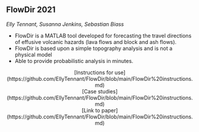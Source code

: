 ## FlowDir 2021

*Elly Tennant, Susanna Jenkins, Sebastian Biass*

* FlowDir is a MATLAB tool developed for forecasting the travel directions of effusive volcanic hazards (lava flows and block and ash flows). 
* FlowDir is based upon a simple topography analysis and is not a physical model
* Able to provide probabilistic analysis in minutes.
<center>
[Instructions for use](https://github.com/EllyTennant/FlowDir/blob/main/FlowDir%20instructions.md)
<center>
[Case studies](https://github.com/EllyTennant/FlowDir/blob/main/FlowDir%20instructions.md)
<center>
[Link to paper](https://github.com/EllyTennant/FlowDir/blob/main/FlowDir%20instructions.md)
</center>